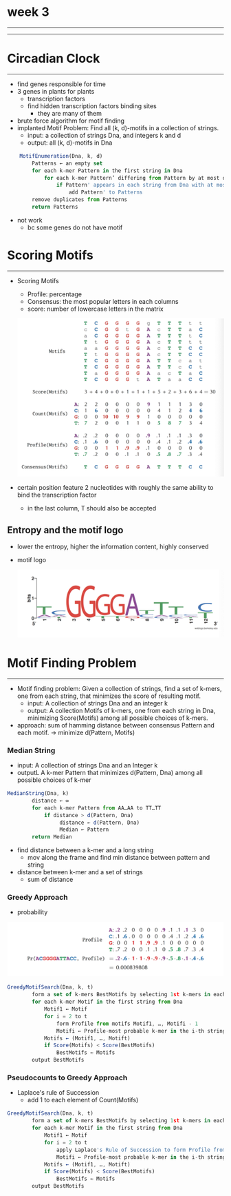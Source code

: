 # week 3

---

---

# Circadian Clock

---

- find genes responsible for time
- 3 genes in plants for plants
    - transcription factors
    - find hidden transcription factors binding sites
        - they are many of them
- brute force algorithm for motif finding
- implanted Motif Problem: Find all (k, d)-motifs in a collection of strings.
    - input: a collection of strings Dna, and integers k and d
    - output: all (k, d)-motifs in Dna

```jsx
	MotifEnumeration(Dna, k, d)
        Patterns ← an empty set
        for each k-mer Pattern in the first string in Dna
            for each k-mer Pattern’ differing from Pattern by at most d mismatches
                if Pattern' appears in each string from Dna with at most d mismatches
                    add Pattern' to Patterns
        remove duplicates from Patterns
        return Patterns
```

- not work
    - bc some genes do not have motif

# Scoring Motifs

---

- Scoring Motifs
    - Profile: percentage
    - Consensus: the most popular letters in each columns
    - score: number of lowercase letters in the matrix

    ![week%203%2006407da311824f9d940ce0bf4450283d/Screen_Shot_2021-07-15_at_2.57.58_PM.png](week%203%2006407da311824f9d940ce0bf4450283d/Screen_Shot_2021-07-15_at_2.57.58_PM.png)

- certain position feature 2 nucleotides with roughly the same ability to bind the transcription factor
    - in the last column, T should also be accepted

## Entropy and the motif logo

- lower the entropy, higher the information content, highly conserved
- motif logo

    ![week%203%2006407da311824f9d940ce0bf4450283d/Screen_Shot_2021-07-15_at_3.54.10_PM.png](week%203%2006407da311824f9d940ce0bf4450283d/Screen_Shot_2021-07-15_at_3.54.10_PM.png)

# Motif Finding Problem

---

- Motif finding problem: Given a collection of strings, find a set of k-mers, one from each string, that minimizes the score of resulting motif.
    - input: A collection of strings Dna and an integer k
    - output: A collection Motifs of k-mers, one from each string in Dna, minimizing Score(Motifs) among all possible choices of k-mers.
- approach: sum of hamming distance between consensus Pattern and each motif. → minimize d(Pattern, Motifs)

### Median String

- input:  A collection of strings Dna and an Integer k
- outputL A k-mer Pattern that minimizes d(Pattern, Dna) among all possible choices of k-mer

```jsx
MedianString(Dna, k)
        distance ← ∞
        for each k-mer Pattern from AA…AA to TT…TT
            if distance > d(Pattern, Dna)
                 distance ← d(Pattern, Dna)
                 Median ← Pattern
        return Median
```

- find distance between a k-mer and a long string
    - mov along the frame and find min distance between pattern and string
- distance between k-mer and a set of strings
    - sum of distance

### Greedy Approach

- probability

![week%203%2006407da311824f9d940ce0bf4450283d/Screen_Shot_2021-07-18_at_10.52.33_PM.png](week%203%2006407da311824f9d940ce0bf4450283d/Screen_Shot_2021-07-18_at_10.52.33_PM.png)

```jsx
GreedyMotifSearch(Dna, k, t)
        form a set of k-mers BestMotifs by selecting 1st k-mers in each string from Dna
        for each k-mer Motif in the first string from Dna
            Motif1 ← Motif
            for i = 2 to t
                form Profile from motifs Motif1, …, Motifi - 1
                Motifi ← Profile-most probable k-mer in the i-th string in Dna
            Motifs ← (Motif1, …, Motift)
            if Score(Motifs) < Score(BestMotifs)
                BestMotifs ← Motifs
        output BestMotifs
```

### Pseudocounts to Greedy Approach

- Laplace's rule of Succession
    - add 1 to each element of Count(Motifs)

```jsx
GreedyMotifSearch(Dna, k, t)
        form a set of k-mers BestMotifs by selecting 1st k-mers in each string from Dna
        for each k-mer Motif in the first string from Dna
            Motif1 ← Motif
            for i = 2 to t
                apply Laplace's Rule of Succession to form Profile from motifs Motif1, …, Motifi-1
                Motifi ← Profile-most probable k-mer in the i-th string in Dna
            Motifs ← (Motif1, …, Motift)
            if Score(Motifs) < Score(BestMotifs)
                BestMotifs ← Motifs
        output BestMotifs
```
